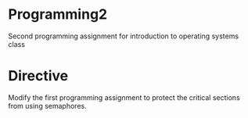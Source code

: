 # Programming2
Second programming assignment for introduction to operating systems class

# Directive
Modify the first programming assignment to protect the critical sections from using semaphores.
